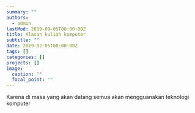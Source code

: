 ```yaml
---
summary: ""
authors:
  - admin
lastMod: 2019-09-05T00:00:00Z
title: Alasan kuliah komputer
subtitle: ""
date: 2019-02-05T00:00:00Z
tags: []
categories: []
projects: []
image:
  caption: ""
  focal_point: ""
---
```

Karena di masa yang akan datang semua akan mengguanakan teknologi komputer